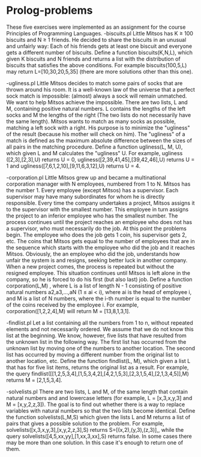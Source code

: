 # Prolog-problems
These five exercises were implemented as an assignment for the course Principles of Programming Languages.
-biscuits.pl
Little Mitsos has K ≥ 100 biscuits and N ≥ 1 friends. He decided to share the biscuits in an unusual and unfairly way:
Each of his friends gets at least one biscuit and everyone gets a different number of biscuits. 
Define a function biscuits(K,N,L), which given K biscuits and N friends and returns a list with the distribution of biscuits that satisfies the above conditions. For example biscuits(100,5,L) may return L=[10,30,20,5,35] (there are more solutions other than this one).

-ugliness.pl
Little Mitsos decides to match some pairs of socks that are thrown around his room. It is a well-known law of the universe that a perfect sock match is impossible: (almost) always a sock will remain unmatched. We want to help Mitsos achieve the impossible. There are two lists, L and M, containing positive natural numbers. L contains the lengths of the left socks and M the lengths of the right (The two lists do not necessarily have the same length). Mitsos wants to match as many socks as possible, matching a left sock with a right. His purpose is to minimize the "ugliness" of the result (because his mother will check on him). The "ugliness" of a match is defined as the maximum absolute difference between the sizes of all pairs in the matching procedure.
Define a function ugliness(L, M, U), which given L and M calculates the "ugliness" U. For example, ugliness ([2,3],[2,3],U) returns U = 0, ugliness([2,39,41,45],[39,42,46],U) returns U = 1 and ugliness([7,6,1,2,10],[9,11,6,3,12],U) returns U = 4.
    
-corporation.pl
Little Mitsos grew up and became a multinational corporation manager with N employees, numbered from 1 to N. Mitsos has the number 1. Every employee (except Mitsos) has a supervisor. Each supervisor may have many subordinates for whom he is directly responsible.
Every time the company undertakes a project, Mitsos assigns it to the supervisor with the smallest number. This employee in turn assigns the project to an inferior employee who has the smallest number. The process continues until the project reaches an employee who does not has a supervisor, who must necessarily do the job.
At this point the problems begin. The employee who does the job gets 1 coin, his supervisor gets 2, etc. The coins that Mitsos gets equal to the number of employees that are in the sequence which starts with the employee who did the job and it reaches Mitsos. Obviously, the an employee who did the job, understands how unfair the system is and resigns, seeking better luck in another company.
When a new project comes, the process is repeated but without the resigned employee. This situation continues until Mitsos is left alone in the company, so he is forced to do his first (but also last) job. 
Define a function corporation(L,M) , where L is a list of length N - 1 consisting of positive natural numbers a2,a3,...,aN
(1 ≤ ai < i), where ai is the head of employee i, and M is a list of N numbers, where the i-th number is equal to the number
of the coins received by the employee i. For example, corporation([1,2,2,4],M) will return M = [13,8,1,3,1].

-findlist.pl
Let a list containing all the numbers from 1 to n, without repeated elements and not necessarily ordered. We assume that we do not know this list at the beginning. We know, however, five lists that have resulted from the unknown list in the following way. The first list has occurred from the unknown list by moving one of the numbers to another location. The second list has occurred by moving a different number from the original list to another location, etc.
Define the function findlist(L, M), which given a list L that has for five list items, returns the original list as a result. For example, the query findlist([[1,2,5,3,4],[1,5,3,4,2],[4,2,1,5,3],[2,3,1,5,4],[2,1,3,4,5]],M) returns M = [2,1,5,3,4].

-solvelists.pl
There are two lists, L and M, of the same length that contain natural numbers and and lowercase letters 
(for example, L = [x,3,x,y,3] and M = [x,y,2,z,3]). The goal is to find out whether there is a way to replace variables with natural numbers so that the two lists become identical.
Define the function solvelists(L,M,S) which given the lists L and M returns a list of pairs that gives a possible solution to the problem. For example, solvelists([x,3,x,y,3],[x,y,2,z,3],S) returns S=[(x,2),(y,3),(z,3)],, while the query solvelists([4,5,xx,yy],[1,xx,3,xx],S) returns false. In some cases there may be more than one solution. In this case it's enough to return one of them.
